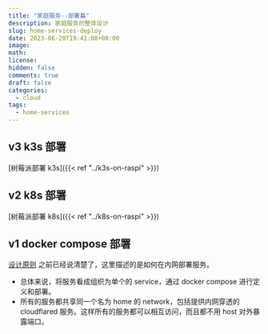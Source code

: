 ```yaml
---
title: "家庭服务--部署篇"
description: 家庭服务的整体设计
slug: home-services-deploy
date: 2023-06-20T19:41:08+08:00
image:
math:
license:
hidden: false
comments: true
draft: false
categories:
  - cloud
tags:
  - home-services
---
```


## v3 k3s 部署

[树莓派部署 k3s]({{< ref "../k3s-on-raspi" >}})

## v2 k8s 部署

[树莓派部署 k8s]({{< ref "../k8s-on-raspi" >}})

## v1 docker compose 部署

[设计原则](../home-services-guide/) 之前已经说清楚了，这里描述的是如何在内网部署服务。

- 总体来说，将服务看成组织为单个的 service，通过 docker compose 进行定义和部署。
- 所有的服务都共享同一个名为 home 的 network，包括提供内网穿透的 cloudflared 服务。这样所有的服务都可以相互访问，而且都不用 host 对外暴露端口。
